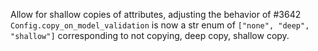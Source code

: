 Allow for shallow copies of attributes, adjusting the behavior of #3642
`Config.copy_on_model_validation` is now a str enum of `["none", "deep", "shallow"]` corresponding to 
not copying, deep copy, shallow copy.
